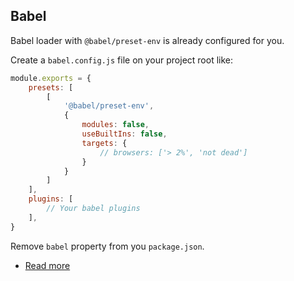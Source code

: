 ## Babel

Babel loader with `@babel/preset-env` is already configured for you.

Create a `babel.config.js` file on your project root like:

```js
module.exports = {
    presets: [
        [
            '@babel/preset-env',
            {
                modules: false,
                useBuiltIns: false,
                targets: {
                    // browsers: ['> 2%', 'not dead']
                }
            }
        ]
    ],
    plugins: [
        // Your babel plugins
    ],
}
```

Remove `babel` property from you `package.json`.

* [Read more](https://babeljs.io/docs/en/config-files)
